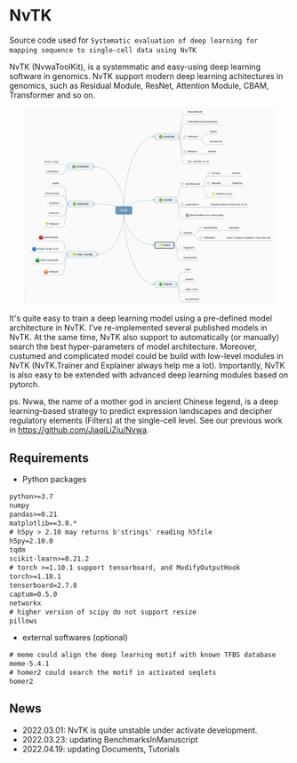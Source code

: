 # NvTK

Source code used for ```Systematic evaluation of deep learning for mapping sequence to single-cell data using NvTK```

NvTK (NvwaToolKit), is a systemmatic and easy-using deep learning software in genomics. NvTK support modern deep learning achitectures in genomics, such as Residual Module, ResNet, Attention Module, CBAM, Transformer and so on. 

<div align=center><img src="./Figures/NvTK.png" width="450px"></img></div>

It's quite easy to train a deep learning model using a pre-defined model architecture in NvTK. I've re-implemented several published models in NvTK. At the same time, NvTK also support to automatically (or manually) search the best hyper-parameters of model architecture. Moreover, custumed and complicated model could be build with low-level modules in NvTK (NvTK.Trainer and Explainer always help me a lot). Importantly, NvTK is also easy to be extended with advanced deep learning modules based on pytorch. 

ps. Nvwa, the name of a mother god in ancient Chinese legend, is a deep learning–based strategy to predict expression landscapes and decipher regulatory elements (Filters) at the single-cell level. See our previous work in https://github.com/JiaqiLiZju/Nvwa.

## Requirements
- Python packages
```
python>=3.7
numpy
pandas>=0.21
matplotlib==3.0.*
# h5py > 2.10 may returns b'strings' reading h5file
h5py=2.10.0
tqdm
scikit-learn>=0.21.2
# torch >=1.10.1 support tensorboard, and ModifyOutputHook
torch>=1.10.1
tensorboard=2.7.0
captum=0.5.0
networkx
# higher version of scipy do not support resize
pillows
```

- external softwares (optional)
```
# meme could align the deep learning motif with known TFBS database
meme-5.4.1
# homer2 could search the motif in activated seqlets
homer2
```
<!-- biopython-1.79 -->

## News
- 2022.03.01: NvTK is quite unstable under activate development.
- 2022.03.23: updating BenchmarksInManuscript
- 2022.04.19: updating Documents, Tutorials
